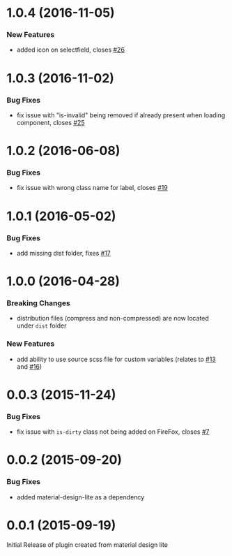 <a name="1.0.4"></a>
# 1.0.4 (2016-11-05)

### New Features

* added icon on selectfield, closes [#26](https://github.com/mebibou/mdl-selectfield/issues/26)

<a name="1.0.3"></a>
# 1.0.3 (2016-11-02)

### Bug Fixes

* fix issue with "is-invalid" being removed if already present when loading component, closes [#25](https://github.com/mebibou/mdl-selectfield/issues/25)

<a name="1.0.2"></a>
# 1.0.2 (2016-06-08)

### Bug Fixes

* fix issue with wrong class name for label, closes [#19](https://github.com/mebibou/mdl-selectfield/issues/19)

<a name="1.0.1"></a>
# 1.0.1 (2016-05-02)

### Bug Fixes

* add missing dist folder, fixes [#17](https://github.com/mebibou/mdl-selectfield/issues/17)

<a name="1.0.0"></a>
# 1.0.0 (2016-04-28)

### Breaking Changes

* distribution files (compress and non-compressed) are now located under `dist` folder

### New Features

* add ability to use source scss file for custom variables (relates to [#13](https://github.com/mebibou/mdl-selectfield/issues/13) and [#16](https://github.com/mebibou/mdl-selectfield/issues/16))

<a name="0.0.3"></a>
# 0.0.3 (2015-11-24)

### Bug Fixes

* fix issue with `is-dirty` class not being added on FireFox, closes [#7](https://github.com/mebibou/mdl-selectfield/issues/7)

<a name="0.0.2"></a>
# 0.0.2 (2015-09-20)

### Bug Fixes

* added material-design-lite as a dependency

<a name="0.0.1"></a>
# 0.0.1 (2015-09-19)

Initial Release of plugin created from material design lite
